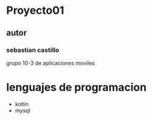 # Proyecto01
## autor
### sebastian castillo

grupo 10-3 de aplicaciones moviles

# lenguajes de programacion
- kotlin
- mysql

